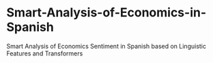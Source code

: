 # Smart-Analysis-of-Economics-in-Spanish
Smart Analysis of Economics Sentiment in Spanish based on Linguistic Features and Transformers
